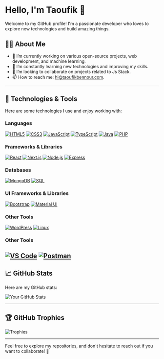 # Hello, I'm Taoufik 👋

Welcome to my GitHub profile! I'm a passionate developer who loves to explore new technologies and build amazing things.

## 👨‍💻 About Me

- 🔭 I’m currently working on various open-source projects, web development, and machine learning.
- 🌱 I’m constantly learning new technologies and improving my skills.
- 👯 I’m looking to collaborate on projects related to Js Stack.
- 📫 How to reach me: hi@taoufikbennour.com.

---

## 🚀 Technologies & Tools

Here are some technologies I use and enjoy working with:

### Languages
[![HTML5](https://img.shields.io/badge/HTML5-E34F26?style=flat-square&logo=html5&logoColor=white)](https://developer.mozilla.org/en-US/docs/Web/HTML)
[![CSS3](https://img.shields.io/badge/CSS3-1572B6?style=flat-square&logo=css3&logoColor=white)](https://developer.mozilla.org/en-US/docs/Web/CSS)
[![JavaScript](https://img.shields.io/badge/JavaScript-ES6+-yellow?style=flat-square&logo=javascript&logoColor=black)](https://www.javascript.com/)
[![TypeScript](https://img.shields.io/badge/TypeScript-3178C6?style=flat-square&logo=typescript&logoColor=white)](https://www.typescriptlang.org/)
[![Java](https://img.shields.io/badge/Java-007396?style=flat-square&logo=java&logoColor=white)](https://www.java.com/)
[![PHP](https://img.shields.io/badge/PHP-777BB4?style=flat-square&logo=php&logoColor=white)](https://www.php.net/)

### Frameworks & Libraries
[![React](https://img.shields.io/badge/React-61DAFB?style=flat-square&logo=react&logoColor=black)](https://reactjs.org/)
[![Next.js](https://img.shields.io/badge/Next.js-000000?style=flat-square&logo=next.js&logoColor=white)](https://nextjs.org/)
[![Node.js](https://img.shields.io/badge/Node.js-339933?style=flat-square&logo=node.js&logoColor=white)](https://nodejs.org/)
[![Express](https://img.shields.io/badge/Express-000000?style=flat-square&logo=express&logoColor=white)](https://expressjs.com/)

### Databases
[![MongoDB](https://img.shields.io/badge/MongoDB-47A248?style=flat-square&logo=mongodb&logoColor=white)](https://www.mongodb.com/)
[![SQL](https://img.shields.io/badge/SQL-003B57?style=flat-square&logo=mysql&logoColor=white)](https://www.mysql.com/)

### UI Frameworks & Libraries
[![Bootstrap](https://img.shields.io/badge/Bootstrap-563D7C?style=flat-square&logo=bootstrap&logoColor=white)](https://getbootstrap.com/)
[![Material UI](https://img.shields.io/badge/Material_UI-00796B?style=flat-square&logo=material-ui&logoColor=white)](https://mui.com/)

### Other Tools
[![WordPress](https://img.shields.io/badge/WordPress-21759B?style=flat-square&logo=wordpress&logoColor=white)](https://wordpress.org/)
[![Linux](https://img.shields.io/badge/Linux-FCC624?style=flat-square&logo=linux&logoColor=black)](https://www.kernel.org/)


### Other Tools
[![VS Code](https://img.shields.io/badge/VS_Code-0078D4?style=flat-square&logo=visualstudiocode&logoColor=white)](https://code.visualstudio.com/)
[![Postman](https://img.shields.io/badge/Postman-FF6C37?style=flat-square&logo=postman&logoColor=white)](https://www.postman.com/)
---

## 📈 GitHub Stats

Here are my GitHub stats:

![Your GitHub Stats](https://github-readme-stats-eight-theta.vercel.app/api?username=taoufikbnr&show_icons=true&theme=algolia&include_all_commits=true&count_private=true)

---

## 🏆 GitHub Trophies

![Trophies](https://github-profile-trophy.vercel.app/?username=taoufikbnr&theme=radical&margin-w=15&margin-h=15)

---

Feel free to explore my repositories, and don't hesitate to reach out if you want to collaborate! 🚀
